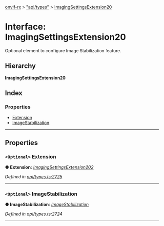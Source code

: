 [onvif-rx](../README.md) > ["api/types"](../modules/_api_types_.md) > [ImagingSettingsExtension20](../interfaces/_api_types_.imagingsettingsextension20.md)

# Interface: ImagingSettingsExtension20

Optional element to configure Image Stabilization feature.

## Hierarchy

**ImagingSettingsExtension20**

## Index

### Properties

* [Extension](_api_types_.imagingsettingsextension20.md#extension)
* [ImageStabilization](_api_types_.imagingsettingsextension20.md#imagestabilization)

---

## Properties

<a id="extension"></a>

### `<Optional>` Extension

**● Extension**: *[ImagingSettingsExtension202](_api_types_.imagingsettingsextension202.md)*

*Defined in [api/types.ts:2725](https://github.com/patrickmichalina/onvif-rx/blob/034e4d6/src/api/types.ts#L2725)*

___
<a id="imagestabilization"></a>

### `<Optional>` ImageStabilization

**● ImageStabilization**: *[ImageStabilization](_api_types_.imagingsettingsextension20.md#imagestabilization)*

*Defined in [api/types.ts:2724](https://github.com/patrickmichalina/onvif-rx/blob/034e4d6/src/api/types.ts#L2724)*

___

